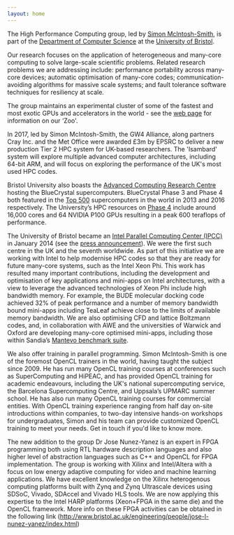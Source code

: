 ```yaml
---
layout: home
---
```


The High Performance Computing group, led by [Simon McIntosh-Smith](http://www.cs.bris.ac.uk/home/simonm/), is part of the [Department of Computer Science](https://www.cs.bris.ac.uk) at the [University of Bristol](http://www.bristol.ac.uk).

Our research focuses on the application of heterogeneous and many-core computing to solve large-scale scientific problems. Related research problems we are addressing include: performance portability across many-core devices; automatic optimisation of many-core codes; communication-avoiding algorithms for massive scale systems; and fault tolerance software techniques for resiliency at scale.

The group maintains an experimental cluster of some of the fastest and most exotic GPUs and accelerators in the world - see the [web page](/zoo) for information on our ‘Zoo'.

In 2017, led by Simon McIntosh-Smith, the GW4 Alliance, along partners Cray Inc. and the Met Office were awarded £3m by EPSRC to deliver a new production Tier 2 HPC system for UK-based researchers. The 'Isambard' system will explore multiple advanced computer architectures, including 64-bit ARM, and will focus on exploring the performance of the UK's most used HPC codes.

Bristol University also boasts the [Advanced Computing Research Centre](https://www.acrc.bris.ac.uk/) hosting the BlueCrystal supercomputers. BlueCrystal Phase 3 and Phase 4 both featured in the [Top 500](http://www.top500.org/) supercomputers in the world in 2013 and 2016 respectively. The University’s HPC resources on [Phase 4](https://www.acrc.bris.ac.uk/acrc/news.htm#BC4) include around 16,000 cores and 64 NVIDIA P100 GPUs resulting in a peak 600 teraflops of performance.

The University of Bristol became an [Intel Parallel Computing Center (IPCC)](https://software.intel.com/en-us/ipcc) in January 2014 (see the [press announcement](http://www.bristol.ac.uk/news/2014/january/10099.html)). We were the first such centre in the UK and the seventh worldwide. As part of this initiative we are working with Intel to help modernise HPC codes so that they are ready for future many-core systems, such as the Intel Xeon Phi.
This work has resulted many important contributions, including the development and optimisation of key applications and mini-apps on Intel architectures, with a view to leverage the advanced technologies of Xeon Phi include high bandwidth memory.
For example, the BUDE molecular docking code achieved 32% of peak performance and a number of memory bandwidth bound mini-apps including TeaLeaf achieve close to the limits of available memory bandwidth. We are also optimising CFD and lattice Boltzmann codes, and, in collaboration with AWE and the universities of Warwick and Oxford are developing many-core optimised mini-apps, including those within Sandia’s [Mantevo benchmark suite](https://mantevo.org).

We also offer training in parallel programming. Simon McIntosh-Smith is one of the foremost OpenCL trainers in the world, having taught the subject since 2009. He has run many OpenCL training courses at conferences such as SuperComputing and HiPEAC, and has provided OpenCL training for academic endeavours, including the UK's national supercomputing service, the Barcelona Supercomputing Centre, and Uppsala’s UPMARC summer school. He has also run many OpenCL training courses for commercial entities. With OpenCL training experience ranging from half day on-site introductions within companies, to two-day intensive hands-on workshops for undergraduates, Simon and his team can provide customized OpenCL training to meet your needs. Get in touch if you'd like to know more.

The new addition to the group Dr Jose Nunez-Yanez is an expert in FPGA programming both using RTL hardware description languages and also higher level of abstraction languages such as C++ and OpenCL for FPGA implementation. The group is working with Xilinx and Intel/Altera with a focus on low energy adaptive computing for video and machine learning applications. We have excellent knowledge on the Xilinx heterogenous computing platforms built with Zynq and Zynq Ultrascale devices using SDSoC, Vivado, SDAccel and Vivado HLS tools. We are now applying this expertise to the Intel HARP platforms (Xeon+FPGA in the same die) and the OpenCL framework. More info on these FPGA activities can be obtained in the following link (http://www.bristol.ac.uk/engineering/people/jose-l-nunez-yanez/index.html)